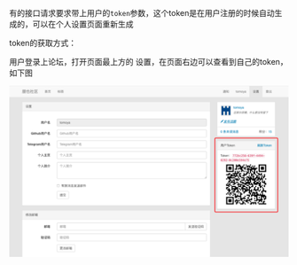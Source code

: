 有的接口请求要求带上用户的`token`参数，这个token是在用户注册的时候自动生成的，可以在个人设置页面重新生成

token的获取方式：

用户登录上论坛，打开页面最上方的 设置，在页面右边可以查看到自己的token，如下图

![](../assets/QQ20190109-111822.png)
